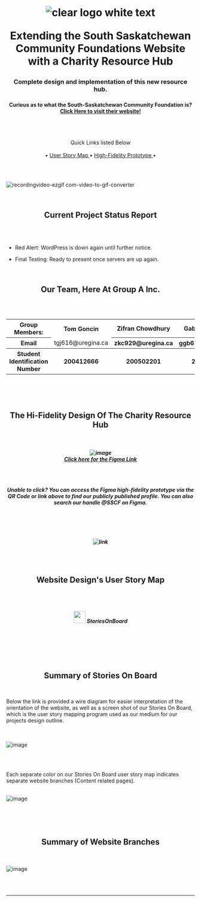 
<h1 align="center">
  <br>
  
  ![clear logo white text](https://github.com/user-attachments/assets/53b15a24-d118-435b-b491-6b7ac0aa6031)</a>
  <br>
  
  Extending the South Saskatchewan Community Foundations Website with a Charity Resource Hub<br></h1>
  <h3 align="center"> Complete design and implementation of this new resource hub.<h3>

<h4 align="center">Curious as to what the South-Saskatchewan Community Foundation is? <a href="https://sscf.ca/" target="_blank">Click Here to visit their website!</a></h4>
<br>
<br>
</p>

<p align="center">
  Quick Links listed Below <br><br>
  • <a href="https://www.figma.com/community/file/1481146824076209134"> User Story Map </a> •
  <a href="https://www.figma.com/community/file/1481146824076209134"> High-Fidelity Prototype </a> •
</p>
<br></br>

![recordingvideo-ezgif com-video-to-gif-converter](https://github.com/user-attachments/assets/28744b86-f85a-4176-8343-b14be302c0ed)


<br> </b>

<h2 align="center">Current Project Status Report</h2>
<b>

<br> </b>
<br> </b>

- Red Alert: WordPress is down again until further notice.</b>
</b>

- Final Testing: Ready to present once servers are up again.

</p>
<br> </b>

  <h2 align="center">Our Team, Here At Group A Inc.</h2>
<br> </b>  
<br> </b>

  
<table align="center">
    <tr>
      <th>Group Members:</th>
      <th>Tom Goncin</th>
      <th>Zifran Chowdhury</th>
      <th>Gabriel Sampaga</th>
    </tr>
    <tr>
      <th>Email</th>
      <td>tgj616@uregina.ca</th>
      <th>zkc929@uregina.ca</th>
      <th>ggb676@uregina.ca</th>
    </tr>
    <tr>
      <th>Student Identification Number</th>
      <th>200412666</th>
      <th>200502201</th>
      <th>200426525</th>
    </tr>
  </table>


<br> </b>
<br> </b>
<br> </b>

  <h2 align="center">The Hi-Fidelity Design Of The Charity Resource Hub</h2>
<br> </b>

<h5 align="center">
  
![image](https://github.com/user-attachments/assets/9806428e-1037-4021-acf8-2c9f495cd527)<br><a href="https://www.figma.com/community/file/1481146824076209134">Click here for the Figma Link</a>

<br> </b>
<br> </b>
<br> </b>
Unable to click? You can access the Figma high-fidelity prototype via the QR Code or link above to find our publicly published profile. You can also search our handle @SSCF on Figma.
<br> </b>
<br> </b>

<h5 align="center">

<br> </b>
<br> </b>

<div style="text-align: center;">  <img src="https://github.com/user-attachments/assets/a6754055-693b-482f-a6c2-148f8e42f61e" alt="link">
<br>
<br> </b>
<br> </b>
</div></br>
<h2 align="center">Website Design's User Story Map</h3>
<br> </b>
<br> </b>

<h5 align="center">
  
[<img src="https://github.com/user-attachments/assets/b7a6ed9b-12d8-4340-a259-dd1cb106e7d6" width="32" height="32">](https://goncin.storiesonboard.com/storymap/guidemap) StoriesOnBoard


<br>
</div></br>


<br> </b>
<br> </b>

<h2 align="center">Summary of Stories On Board</h2>

<br> </b>

Below the link is provided a wire diagram for easier interpretation of the orientation of the website, as well as a screen shot of our Stories On Board, which is the user story mapping program used as our medium for our projects design outline. 

<br></br>
![image](https://github.com/user-attachments/assets/4616baa4-3ed3-4004-90e2-bee1571bdf02)

<br> </b>
<br> </b>

Each separate color on our Stories On Board user story map indicates separate website branches (Content related pages).

<br> </b>
![image](https://github.com/user-attachments/assets/0c96162f-bfa9-42e9-a0d6-a353bf2bab54)

<br> </b>
<br> </b>
<br> </b>

<h2 align="center"> Summary of Website Branches</h2>

<br> </b>
<br> </b>
![image](https://github.com/user-attachments/assets/d897a0b2-fb46-4601-9e2d-43845fcf3f18)


<br> </b>
<br> </b>

__________________________________________________________________________________________________________________________________________________________

